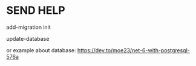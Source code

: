 # SEND HELP

add-migration init

update-database

or example about database: https://dev.to/moe23/net-6-with-postgresql-576a